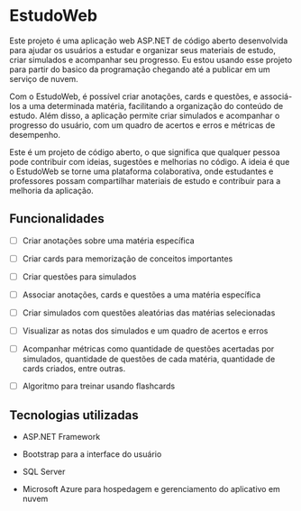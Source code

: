 # EstudoWeb

Este projeto é uma aplicação web ASP.NET de código aberto desenvolvida para ajudar os usuários a estudar e organizar seus materiais de estudo, criar simulados e acompanhar seu progresso. Eu estou usando esse projeto para partir do basico da programação chegando até a publicar em um serviço de nuvem.

Com o EstudoWeb, é possível criar anotações, cards e questões, e associá-los a uma determinada matéria, facilitando a organização do conteúdo de estudo. Além disso, a aplicação permite criar simulados e acompanhar o progresso do usuário, com um quadro de acertos e erros e métricas de desempenho.

Este é um projeto de código aberto, o que significa que qualquer pessoa pode contribuir com ideias, sugestões e melhorias no código. A ideia é que o EstudoWeb se torne uma plataforma colaborativa, onde estudantes e professores possam compartilhar materiais de estudo e contribuir para a melhoria da aplicação.

## Funcionalidades
- [ ] Criar anotações sobre uma matéria específica

- [ ] Criar cards para memorização de conceitos importantes

- [ ] Criar questões para simulados

- [ ] Associar anotações, cards e questões a uma matéria específica

- [ ] Criar simulados com questões aleatórias das matérias selecionadas

- [ ] Visualizar as notas dos simulados e um quadro de acertos e erros

- [ ] Acompanhar métricas como quantidade de questões acertadas por simulados, quantidade de questões de cada matéria, quantidade de cards criados, entre outras.

- [ ] Algoritmo para treinar usando flashcards

## Tecnologias utilizadas

- ASP.NET Framework

- Bootstrap para a interface do usuário

- SQL Server

- Microsoft Azure para hospedagem e gerenciamento do aplicativo em nuvem
